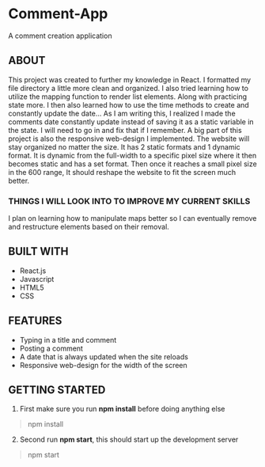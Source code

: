 # Comment-App
A comment creation application

## ABOUT
This project was created to further my knowledge in React. I formatted my file directory a little more clean and organized. I also tried learning how to utilize the mapping function to render list elements. Along with practicing state more. I then also learned how to use the time methods to create and constantly update the date... As I am writing this, I realized I made the comments date constantly update instead of saving it as a static variable in the state. I will need to go in and fix that if I remember. A big part of this project is also the responsive web-design I implemented. The website will stay organized no matter the size. It has 2 static formats and 1 dynamic format. It is dynamic from the full-width to a specific pixel size where it then becomes static and has a set format. Then once it reaches a small pixel size in the 600 range, It should reshape the website to fit the screen much better.

### THINGS I WILL LOOK INTO TO IMPROVE MY CURRENT SKILLS
I plan on learning how to manipulate maps better so I can eventually remove and restructure elements based on their removal.


## BUILT WITH
- React.js
- Javascript
- HTML5
- CSS

## FEATURES
- Typing in a title and comment
- Posting a comment
- A date that is always updated when the site reloads
- Responsive web-design for the width of the screen

## GETTING STARTED

1. First make sure you run **npm install** before doing anything else

> npm install

2. Second run **npm start**, this should start up the development server

> npm start
